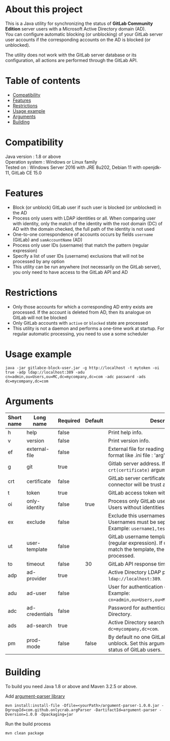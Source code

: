 # About this project
This is a Java utility for synchronizing the status of **GitLab Community Edition** server users with a Microsoft Active Directory domain (AD).  
You can configure automatic blocking (or unblocking) of your GitLab server user accounts if the corresponding accounts on the AD is blocked (or unblocked).   

The utility does not work with the GitLab server database or its configuration, all actions are performed through the GitLab API.
# Table of contents 
- [Compatibility](#compatibility)
- [Features](#features)
- [Restrictions](#restrictions)
- [Usage example](#usageExample)
- [Arguments](#arguments)
- [Building](#build)
<a name="compatibility"></a>
# Compatibility
Java version        : 1.8 or above  
Operation system    : Windows or Linux family  
Tested on           : Windows Server 2016 with JRE 8u202, Debian 11 with openjdk-11, GitLab CE 15.0
<a name="features"></a>
# Features
- Block (or unblock) GitLab user if such user is blocked (or unblocked) in the AD
- Process only users with LDAP identities or all. When comparing user with identity, only the match of the identity with the root domain (DC) of AD with the domain checked, the full path of the identity is not used
- One-to-one correspondence of accounts occurs by fields `username` (GitLab) and `samAccountName` (AD)
- Process only user IDs (username) that match the pattern (regular expression)
- Specify a list of user IDs (username) exclusions that will not be processed by any option
- This utility can be run anywhere (not necessarily on the GitLab server), you only need to have access to the GitLab API and AD
<a name="restrictions"></a>
# Restrictions
- Only those accounts for which a corresponding AD entry exists are processed. If the account is deleted from AD, then its analogue on GitLab will not be blocked
- Only GitLab accounts with `active` or `blocked` statе are processed
- This utility is not a daemon and performs a one-time work at startup. For regular automatic processing, you need to use a some scheduler
<a name="usageExample"></a>
# Usage example
```
java -jar gitlabce-block-user.jar -g http://localhost -t mytoken -oi true -adp ldap://localhost:389 -adu cn=admin,ou=Users,ou=MC,dc=mycompany,dc=com -adc password -ads dc=mycompany,dc=com
```
<a name="arguments"></a>
# Arguments
|Short name|Long name|Required|Default|Description|
|----------|---------|--------|-------|-----------|
|h|help|false||Print help info.|
|v|version|false||Print version info.|
|ef|external-file|false||External file for reading argument values. Lines format like .ini file : 'arg'='value'.|
|g|git|true||Gitlab server address. If `https` is used, see `crt(certificate)` argument description.|
|crt|certificate|false||GitLab server certificate file. If not specified - connector will be trust any certificate.|
|t|token|true||GitLab access token with user edit access.|
|oi|only-identity|false|true|Process only GitLab users with identities. Users without identities will not be processed.|
|ex|exclude|false||Exclude this usernames from processing. Usernames must be separated by comma. Example: `username1,test,some_user`.|
|ut|user-template|false||GitLab username template for processing (regular expression). If username does not match the template, then the user will not be processed.|
|to|timeout|false|30|GitLab API response timeout in seconds.|
|adp|ad-provider|true||Active Directory LDAP provider. Example: `ldap://localhost:389`.|
|adu|ad-user|false||User for authentication on Active Directory. Example: `cn=admin,ou=Users,ou=MC,dc=mycompany,dc=com`.|
|adc|ad-credentials|false||Password for authentication on Active Directory.|
|ads|ad-search|true||Active Directory search point path. Example: `dc=mycompany,dc=com`.|
|pm|prod-mode|false|false|By default no one GitLab user will be block or unblock. Set this argument to change the real status of GitLab users.|
<a name="build"></a>
# Building
To build you need Java 1.8 or above and Maven 3.2.5 or above.
  
Add [argument-parser library](https://github.com/onlycrab/argument-parser/releases)  
```
mvn install:install-file -Dfile=<yourPath>/argument-parser-1.0.0.jar -DgroupId=com.github.onlycrab.argParser -DartifactId=argument-parser -Dversion=1.0.0 -Dpackaging=jar
```
Run the build process  
```
mvn clean package
```
